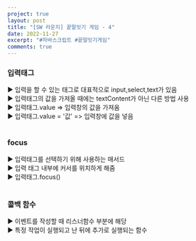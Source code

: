 ```yaml
---
project: true
layout: post
title: "[SW 라운지] 끝말잇기 게임 - 4"
date: 2022-11-27
excerpt: "#자바스크립트 #끝말잇기게임"
comments: true
---
```


### 입력태그 <br>
▶️ 입력을 할 수 있는 태그로 대표적으로 input,select,text가 있음 <br>
▶️ 입력태그의 값을 가져올 때에는 textContent가 아닌 다른 방법 사용 <br>
▶️ 입력태그.value => 입력창의 값을 가져옴 <br>
▶️ 입력태그.value = '값' => 입력창에 값을 넣음 <br>
<br>
### focus <br>
▶️ 입력태그를 선택하기 위해 사용하는 매서드 <br>
▶️ 입력 태그 내부에 커서를 위치하게 해줌 <br>
▶️ 입력태그.focus() <br>
<br>
### 콜백 함수 <br>
▶️ 이벤트를 작성할 때 리스너함수 부분에 해당 <br>
▶️ 특정 작업이 실행되고 난 뒤에 추가로 실행되는 함수 <br>

